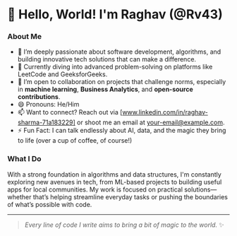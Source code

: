 # 👋 Hello, World! I'm Raghav (@Rv43)

### About Me
- 👀 I’m deeply passionate about software development, algorithms, and building innovative tech solutions that can make a difference.
- 🌱 Currently diving into advanced problem-solving on platforms like LeetCode and GeeksforGeeks.
- 💞️ I’m open to collaboration on projects that challenge norms, especially in **machine learning**, **Business Analytics**, and **open-source contributions**.
- 😄 Pronouns: He/Him
- 📫 Want to connect? Reach out via [www.linkedin.com/in/raghav-sharma-71a183229] or shoot me an email at your-email@example.com.
- ⚡ Fun Fact: I can talk endlessly about AI, data, and the magic they bring to life (over a cup of coffee, of course!)

### What I Do
With a strong foundation in algorithms and data structures, I'm constantly exploring new avenues in tech, from ML-based projects to building useful apps for local communities. My work is focused on practical solutions—whether that’s helping streamline everyday tasks or pushing the boundaries of what’s possible with code.

---

> *Every line of code I write aims to bring a bit of magic to the world.* ✨

<!---
Rv43/Rv43 is a ✨ special ✨ repository because its `README.md` (this file) appears on your GitHub profile.
--->

